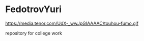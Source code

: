 # FedotrovYuri
https://media.tenor.com/UdX-_wwJpGIAAAAC/touhou-fumo.gif

repository for college work
